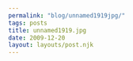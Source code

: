 ```yaml
---
permalink: "blog/unnamed1919jpg/"
tags: posts
title: unnamed1919.jpg
date: 2009-12-20
layout: layouts/post.njk
---
```


